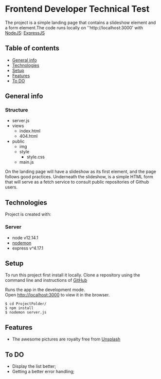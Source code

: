 # Frontend Developer Technical Test
The project is a simple landing page that contains a slideshow element and a form element.The code runs locally on ''http://localhost:3000' with [NodeJS](https://nodejs.org/en/docs/):
[ExpressJS](https://expressjs.com/)

## Table of contents
* [General info](#general-info)
* [Technologies](#technologies)
* [Setup](#setup)
* [Features](#Features)
* [To DO](#To-Do)

## General info

### Structure

* server.js
* views
    * index.html
    * 404.html
* public
    * img
    * style
       * style.css
    * main.js

On the landing page will have a slideshow as its first element, and the page follows good practices.
Underneath the slideshow, is a simple HTML form that will serve as a fetch service to consult public repositories of Github users. 
	
## Technologies
Project is created with:

### Server
* node v12.14.1
* [nodemon](https://www.npmjs.com/package/nodemon)
* express v^4.17.1
 
	
## Setup
To run this project first install it locally.
Clone a repository using the command line
and instructions of [GitHub](https://docs.github.com/en/free-pro-team@latest/github/creating-cloning-and-archiving-repositories/cloning-a-repository)

Runs the app in the development mode.\
Open [http://localhost:3000](http://localhost:3000) to view it in the browser.
```
$ cd ProjectFolder/
$ npm install
$ nodemon server.js
```
## Features
* The awesome pictures are royalty free from [Unsplash](https://unsplash.com/)

## To DO
* Display the list better;
* Getting a better error handling;

